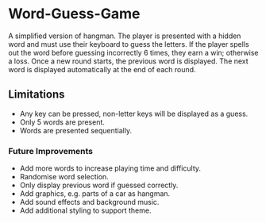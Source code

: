 # Word-Guess-Game
A simplified version of hangman.  The player is presented with a hidden word and must use their keyboard to guess the letters.  If the player spells out the word before guessing incorrectly 6 times, they earn a win; otherwise a loss.  Once a new round starts, the previous word is displayed.  The next word is displayed automatically at the end of each round.

## Limitations
* Any key can be pressed, non-letter keys will be displayed as a guess.
* Only 5 words are present.
* Words are presented sequentially.

### Future Improvements
* Add more words to increase playing time and difficulty.
* Randomise word selection.
* Only display previous word if guessed correctly.
* Add graphics, e.g. parts of a car as hangman.
* Add sound effects and background music.
* Add additional styling to support theme.